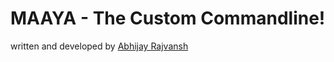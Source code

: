 # MAAYA - The Custom Commandline!

written and developed by [Abhijay Rajvansh](https://linkedin.com/in/abhijayrajvansh)